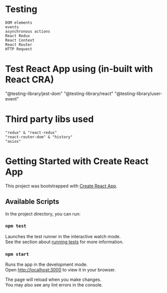 # Testing 
    DOM elements
    events
    asynchronous actions
    React Redux
    React Context
    React Router
    HTTP Request

# Test React App using (in-built with React CRA)
 "@testing-library/jest-dom"
 "@testing-library/react"
 "@testing-library/user-event"

# Third party libs used
    "redux" & "react-redux"
    "react-router-dom" & "history"
    "axios"

# Getting Started with Create React App

This project was bootstrapped with [Create React App](https://github.com/facebook/create-react-app).

## Available Scripts

In the project directory, you can run:

### `npm test`

Launches the test runner in the interactive watch mode.\
See the section about [running tests](https://facebook.github.io/create-react-app/docs/running-tests) for more information.

### `npm start`

Runs the app in the development mode.\
Open [http://localhost:3000](http://localhost:3000) to view it in your browser.

The page will reload when you make changes.\
You may also see any lint errors in the console.